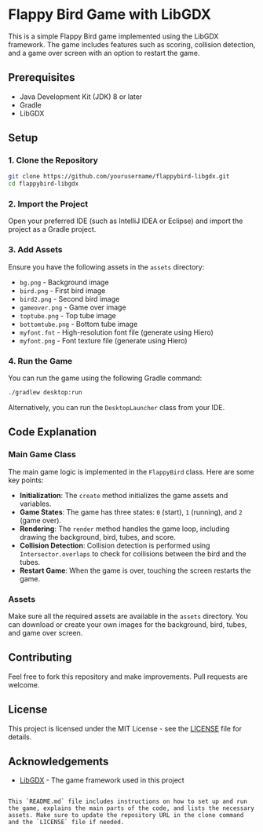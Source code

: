 
# Flappy Bird Game with LibGDX

This is a simple Flappy Bird game implemented using the LibGDX framework. The game includes features such as scoring, collision detection, and a game over screen with an option to restart the game.

## Prerequisites

- Java Development Kit (JDK) 8 or later
- Gradle
- LibGDX

## Setup

### 1. Clone the Repository

```bash
git clone https://github.com/yourusername/flappybird-libgdx.git
cd flappybird-libgdx
```

### 2. Import the Project

Open your preferred IDE (such as IntelliJ IDEA or Eclipse) and import the project as a Gradle project.

### 3. Add Assets

Ensure you have the following assets in the `assets` directory:

- `bg.png` - Background image
- `bird.png` - First bird image
- `bird2.png` - Second bird image
- `gameover.png` - Game over image
- `toptube.png` - Top tube image
- `bottomtube.png` - Bottom tube image
- `myfont.fnt` - High-resolution font file (generate using Hiero)
- `myfont.png` - Font texture file (generate using Hiero)

### 4. Run the Game

You can run the game using the following Gradle command:

```bash
./gradlew desktop:run
```

Alternatively, you can run the `DesktopLauncher` class from your IDE.

## Code Explanation

### Main Game Class

The main game logic is implemented in the `FlappyBird` class. Here are some key points:

- **Initialization**: The `create` method initializes the game assets and variables.
- **Game States**: The game has three states: `0` (start), `1` (running), and `2` (game over).
- **Rendering**: The `render` method handles the game loop, including drawing the background, bird, tubes, and score.
- **Collision Detection**: Collision detection is performed using `Intersector.overlaps` to check for collisions between the bird and the tubes.
- **Restart Game**: When the game is over, touching the screen restarts the game.


### Assets

Make sure all the required assets are available in the `assets` directory. You can download or create your own images for the background, bird, tubes, and game over screen.

## Contributing

Feel free to fork this repository and make improvements. Pull requests are welcome.

## License

This project is licensed under the MIT License - see the [LICENSE](LICENSE) file for details.

## Acknowledgements

- [LibGDX](https://libgdx.com/) - The game framework used in this project

```

This `README.md` file includes instructions on how to set up and run the game, explains the main parts of the code, and lists the necessary assets. Make sure to update the repository URL in the clone command and the `LICENSE` file if needed.
